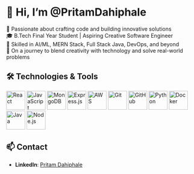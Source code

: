 # 👋 Hi, I’m @PritamDahiphale

👀 Passionate about crafting code and building innovative solutions  
🎓 B.Tech Final Year Student | Aspiring Creative Software Engineer  
🤖 Skilled in AI/ML, MERN Stack, Full Stack Java, DevOps, and beyond  
🚀 On a journey to blend creativity with technology and solve real-world problems  

## 🛠️ Technologies & Tools

<img src="https://upload.wikimedia.org/wikipedia/commons/a/a7/React-icon.svg" alt="React" width="50" height="50">  
<img src="https://upload.wikimedia.org/wikipedia/commons/6/6a/JavaScript-logo.png" alt="JavaScript" width="50" height="50">  
<img src="https://www.mongodb.com/assets/images/global/favicon.ico" alt="MongoDB" width="50" height="50">  
<img src="https://upload.wikimedia.org/wikipedia/commons/d/d9/Expressjs.png" alt="Express.js" width="50" height="50">  
<img src="https://d1.awsstatic.com/logos/aws_logo_smile_1200x630.bad82b0b11aa5e05c37a6d9c2769c663be3f7a9b.png" alt="AWS" width="50" height="50">  
<img src="https://git-scm.com/images/logos/downloads/Git-Icon-1788C.png" alt="Git" width="50" height="50">  
<img src="https://github.githubassets.com/images/modules/logos_page/GitHub-Mark.png" alt="GitHub" width="50" height="50">  
<img src="https://www.python.org/community/logos/python-logo-master-v3-TM.png" alt="Python" width="50" height="50">  
<img src="https://www.docker.com/wp-content/uploads/2022/03/horizontal-logo-monochromatic-black.png" alt="Docker" width="50" height="50">  
<img src="https://upload.wikimedia.org/wikipedia/en/3/30/Java_logo_and_wordmark.svg" alt="Java" width="50" height="50">  
<img src="https://nodejs.org/static/images/logo.svg" alt="Node.js" width="50" height="50">  

## 📫 Contact
- **LinkedIn**: [Pritam Dahiphale](https://www.linkedin.com/in/pritam-dahiphale-0640a41b3/)
